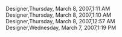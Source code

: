 ﻿Designer,Thursday, March 8, 2007,1:11 AM  Designer,Thursday, March 8, 2007,1:10 AM  Designer,Thursday, March 8, 2007,12:57 AM  Designer,Wednesday, March 7, 2007,1:19 PM